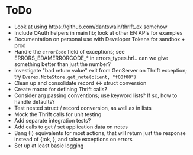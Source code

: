 ToDo
====

-   Look at using https://github.com/dantswain/thrift_ex somehow
-   Include OAuth helpers in main lib; look at other EN APIs for examples
-   Documentation on personal use with Developer Tokens for sandbox + prod
-   Handle the `errorCode` field of exceptions; see ERRORS_EDAMERRORCODE_*
    in errors_types.hrl.. can we give something better than just the number?
-   Investigate "bad return value" exit from GenServer on Thrift exception;
    try `Everex.NoteStore.get_note(client, "f00f00")`
-   Clean up and consolidate record <-> struct conversion
-   Create macro for defining Thrift calls?
-   Consider arg passing conventions; use keyword lists? If so, how to handle
    defaults?
-   Test nested struct / record conversion, as well as in lists
-   Mock the Thrift calls for unit testing
-   Add separate integration tests?
-   Add calls to get / set application data on notes
-   Bang (!) equivalents for most actions, that will return just the response
    instead of {:ok, <response>}, and raise exceptions on errors
-   Set up at least basic logging
